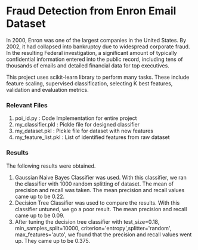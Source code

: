 # Fraud Detection from Enron Email Dataset

In 2000, Enron was one of the largest companies in the United States. By 2002, it had collapsed into bankruptcy due to widespread corporate fraud. In the resulting Federal investigation, a significant amount of typically confidential information entered into the public record, including tens of thousands of emails and detailed financial data for top executives.  

This project uses scikit-learn library to perform many tasks. These include feature scaling, supervised classification, selecting K best features, validation and evaluation metrics.

### Relevant Files
1. poi_id.py : Code Implementation for entire project  
2. my_classifier.pkl : Pickle file for designed classifier  
3. my_dataset.pkl : Pickle file for dataset with new features  
4. my_feature_list.pkl : List of identified features from raw dataset  


### Results

The following results were obtained.

1. Gaussian Naive Bayes Classifier was used. With this classifier, we ran the classifier with 1000 random splitting of dataset. The mean of precision and recall was taken. The mean precision and recall values came up to be 0.22.  
2. Decision Tree Classifier was used to compare the results. With this classifier untuned, we go a poor result. The mean precision and recall came up to be 0.09.
3. After tuning the decision tree classifier with test_size=0.18, min_samples_split=10000, criterion='entropy',splitter='random', max_features='auto', we found that the precision and recall values went up. They came up to be 0.375.
